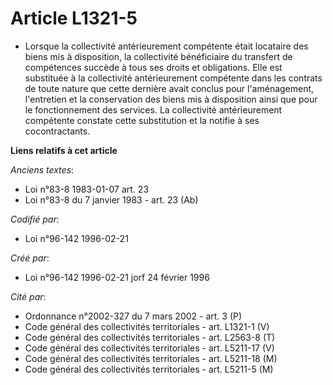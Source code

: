 # Article L1321-5

- Lorsque la collectivité antérieurement compétente était locataire des biens mis à disposition, la collectivité bénéficiaire
du transfert de compétences succède à tous ses droits et obligations. Elle est substituée à la collectivité antérieurement
compétente dans les contrats de toute nature que cette dernière avait conclus pour l'aménagement, l'entretien et la
conservation des biens mis à disposition ainsi que pour le fonctionnement des services. La collectivité antérieurement
compétente constate cette substitution et la notifie à ses cocontractants.

**Liens relatifs à cet article**

_Anciens textes_:

  - Loi n°83-8 1983-01-07 art. 23
  - Loi n°83-8 du 7 janvier 1983 - art. 23 (Ab)

_Codifié par_:

  - Loi n°96-142 1996-02-21

_Créé par_:

  - Loi n°96-142 1996-02-21 jorf 24 février 1996

_Cité par_:

  - Ordonnance n°2002-327 du 7 mars 2002 - art. 3 (P)
  - Code général des collectivités territoriales - art. L1321-1 (V)
  - Code général des collectivités territoriales - art. L2563-8 (T)
  - Code général des collectivités territoriales - art. L5211-17 (V)
  - Code général des collectivités territoriales - art. L5211-18 (M)
  - Code général des collectivités territoriales - art. L5211-5 (M)

